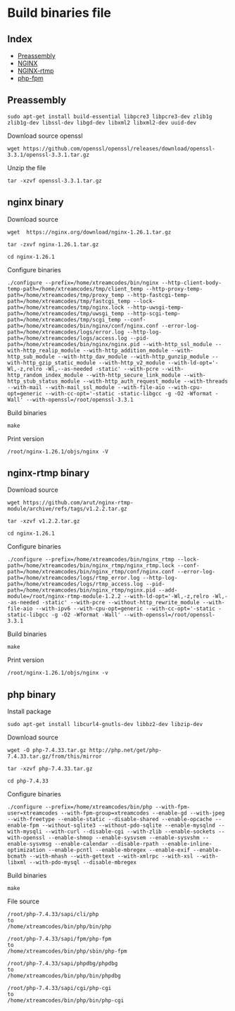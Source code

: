 # Build binaries file

## Index

* [Preassembly](#preassembly)
* [NGINX](#nginx-binary)
* [NGINX-rtmp](#nginx-rtmp-binary)
* [php-fpm](#php-fpm-binary)


## Preassembly
```
sudo apt-get install build-essential libpcre3 libpcre3-dev zlib1g zlib1g-dev libssl-dev libgd-dev libxml2 libxml2-dev uuid-dev
```


Download source openssl
``` 
wget https://github.com/openssl/openssl/releases/download/openssl-3.3.1/openssl-3.3.1.tar.gz
```
Unzip the file
```
tar -xzvf openssl-3.3.1.tar.gz
```

## nginx binary
Download source
```
wget  https://nginx.org/download/nginx-1.26.1.tar.gz
```

```
tar -zxvf nginx-1.26.1.tar.gz
```

```
cd nginx-1.26.1
```

Configure binaries
```
./configure --prefix=/home/xtreamcodes/bin/nginx --http-client-body-temp-path=/home/xtreamcodes/tmp/client_temp --http-proxy-temp-path=/home/xtreamcodes/tmp/proxy_temp --http-fastcgi-temp-path=/home/xtreamcodes/tmp/fastcgi_temp --lock-path=/home/xtreamcodes/tmp/nginx.lock --http-uwsgi-temp-path=/home/xtreamcodes/tmp/uwsgi_temp --http-scgi-temp-path=/home/xtreamcodes/tmp/scgi_temp --conf-path=/home/xtreamcodes/bin/nginx/conf/nginx.conf --error-log-path=/home/xtreamcodes/logs/error.log --http-log-path=/home/xtreamcodes/logs/access.log --pid-path=/home/xtreamcodes/bin/nginx/nginx.pid --with-http_ssl_module --with-http_realip_module --with-http_addition_module --with-http_sub_module --with-http_dav_module --with-http_gunzip_module --with-http_gzip_static_module --with-http_v2_module --with-ld-opt='-Wl,-z,relro -Wl,--as-needed -static' --with-pcre --with-http_random_index_module --with-http_secure_link_module --with-http_stub_status_module --with-http_auth_request_module --with-threads --with-mail --with-mail_ssl_module --with-file-aio --with-cpu-opt=generic --with-cc-opt='-static -static-libgcc -g -O2 -Wformat -Wall' --with-openssl=/root/openssl-3.3.1
```

Build binaries
```
make
```

Print version
```
/root/nginx-1.26.1/objs/nginx -V
```


## nginx-rtmp binary
Download source
```
wget https://github.com/arut/nginx-rtmp-module/archive/refs/tags/v1.2.2.tar.gz
```

```
tar -xzvf v1.2.2.tar.gz
```

```
cd nginx-1.26.1
```

Configure binaries
```
./configure --prefix=/home/xtreamcodes/bin/nginx_rtmp --lock-path=/home/xtreamcodes/bin/nginx_rtmp/nginx_rtmp.lock --conf-path=/home/xtreamcodes/bin/nginx_rtmp/conf/nginx.conf --error-log-path=/home/xtreamcodes/logs/rtmp_error.log --http-log-path=/home/xtreamcodes/logs/rtmp_access.log --pid-path=/home/xtreamcodes/bin/nginx_rtmp/nginx.pid --add-module=/root/nginx-rtmp-module-1.2.2 --with-ld-opt='-Wl,-z,relro -Wl,--as-needed -static' --with-pcre --without-http_rewrite_module --with-file-aio --with-ipv6 --with-cpu-opt=generic --with-cc-opt='-static -static-libgcc -g -O2 -Wformat -Wall' --with-openssl=/root/openssl-3.3.1
```

Build binaries
```
make
```

Print version
```
/root/nginx-1.26.1/objs/nginx -v
```

## php binary
Install package 
```
sudo apt-get install libcurl4-gnutls-dev libbz2-dev libzip-dev
```
Download source
```
wget -O php-7.4.33.tar.gz http://php.net/get/php-7.4.33.tar.gz/from/this/mirror
```

```
tar -xzvf php-7.4.33.tar.gz
```

```
cd php-7.4.33
```

Configure binaries
```
./configure --prefix=/home/xtreamcodes/bin/php --with-fpm-user=xtreamcodes --with-fpm-group=xtreamcodes --enable-gd --with-jpeg --with-freetype --enable-static --disable-shared --enable-opcache --enable-fpm --without-sqlite3 --without-pdo-sqlite --enable-mysqlnd --with-mysqli --with-curl --disable-cgi --with-zlib --enable-sockets --with-openssl --enable-shmop --enable-sysvsem --enable-sysvshm --enable-sysvmsg --enable-calendar --disable-rpath --enable-inline-optimization --enable-pcntl --enable-mbregex --enable-exif --enable-bcmath --with-mhash --with-gettext --with-xmlrpc --with-xsl --with-libxml --with-pdo-mysql --disable-mbregex
```

Build binaries
```
make
```

File source

```
/root/php-7.4.33/sapi/cli/php
to
/home/xtreamcodes/bin/php/bin/php
```

```
/root/php-7.4.33/sapi/fpm/php-fpm
to
/home/xtreamcodes/bin/php/sbin/php-fpm
```

```
/root/php-7.4.33/sapi/phpdbg/phpdbg
to
/home/xtreamcodes/bin/php/bin/phpdbg
```

```
/root/php-7.4.33/sapi/cgi/php-cgi
to
/home/xtreamcodes/bin/php/bin/php-cgi
```